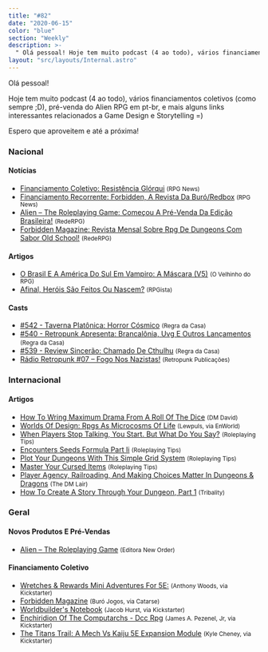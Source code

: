 ```yaml
---
title: "#82"
date: "2020-06-15"
color: "blue"
section: "Weekly"
description: >-
  " Olá pessoal! Hoje tem muito podcast (4 ao todo), vários financiamentos coletivos (como sempre ;D), pré-venda do Alien RPG em pt-br, e mais alguns links interessantes relacionados a Game Design e Storytelling =) Espero que aproveitem e até a próxima!"
layout: "src/layouts/Internal.astro"
---
```


Olá pessoal!

Hoje tem muito podcast (4 ao todo), vários financiamentos coletivos (como sempre ;D), pré-venda do Alien RPG em pt-br, e mais alguns links interessantes relacionados a Game Design e Storytelling =)

Espero que aproveitem e até a próxima!

### Nacional

#### Notícias

- [Financiamento Coletivo: Resistência Glórqui] <small>(RPG News)</small>
- [Financiamento Recorrente: Forbidden, A Revista Da Buró/Redbox] <small>(RPG News)</small>
- [Alien – The Roleplaying Game: Começou A Pré-Venda Da Edição Brasileira!] <small>(RedeRPG)</small>
- [Forbidden Magazine: Revista Mensal Sobre Rpg De Dungeons Com Sabor Old School!] <small>(RedeRPG)</small>

#### Artigos

- [O Brasil E A América Do Sul Em Vampiro: A Máscara (V5)] <small>(O Velhinho do RPG)</small>
- [Afinal, Heróis São Feitos Ou Nascem?] <small>(RPGista)</small>

#### Casts

- [#542 - Taverna Platônica: Horror Cósmico] <small>(Regra da Casa)</small>
- [#540 - Retropunk Apresenta: Brancalônia, Uvg E Outros Lançamentos] <small>(Regra da Casa)</small>
- [#539 - Review Sincerão: Chamado De Cthulhu] <small>(Regra da Casa)</small>
- [Rádio Retropunk #07 – Fogo Nos Nazistas!] <small>(Retropunk Publicações)</small>

### Internacional

#### Artigos

- [How To Wring Maximum Drama From A Roll Of The Dice] <small>(DM David)</small>
- [Worlds Of Design: Rpgs As Microcosms Of Life] <small>(Lewpuls, via EnWorld)</small>
- [When Players Stop Talking, You Start. But What Do You Say?] <small>(Roleplaying Tips)</small>
- [Encounters Seeds Formula Part Ii] <small>(Roleplaying Tips)</small>
- [Plot Your Dungeons With This Simple Grid System] <small>(Roleplaying Tips)</small>
- [Master Your Cursed Items] <small>(Roleplaying Tips)</small>
- [Player Agency, Railroading, And Making Choices Matter In Dungeons &amp; Dragons] <small>(The DM Lair)</small>
- [How To Create A Story Through Your Dungeon, Part 1] <small>(Tribality)</small>

### Geral

#### Novos Produtos E Pré-Vendas

- [Alien – The Roleplaying Game] <small>(Editora New Order)</small>

#### Financiamento Coletivo

- [Wretches &amp; Rewards Mini Adventures For 5E:] <small>(Anthony Woods, via Kickstarter)</small>
- [Forbidden Magazine] <small>(Buró Jogos, via Catarse)</small>
- [Worldbuilder&#039;s Notebook] <small>(Jacob Hurst, via Kickstarter)</small>
- [Enchiridion Of The Computarchs - Dcc Rpg] <small>(James A. Pezenel, Jr, via Kickstarter)</small>
- [The Titans Trail: A Mech Vs Kaiju 5E Expansion Module] <small>(Kyle Cheney, via Kickstarter)</small>

[worldbuilder&#039;s notebook]: https://www.kickstarter.com/projects/pandesmos/worldbuilders-notebook
[the titans trail: a mech vs kaiju 5e expansion module]: https://www.kickstarter.com/projects/kylecheney/the-titans-trail-a-mech-vs-kaiju-5e-expansion-module
[enchiridion of the computarchs - dcc rpg]: https://www.kickstarter.com/projects/lectrotext/enchiridion-of-the-computarchs-dcc-rpg
[wretches &amp; rewards mini adventures for 5e:]: https://www.kickstarter.com/projects/1544768818/wretches-and-rewards-mini-adventures-for-5e
[afinal, heróis são feitos ou nascem?]: https://rpgista.com.br/2020/06/12/afinal-herois-sao-feitos-ou-nascem/
[alien – the roleplaying game: começou a pré-venda da edição brasileira!]: https://www.rederpg.com.br/2020/06/14/alien-the-roleplaying-game-comecou-a-pre-venda-da-edicao-brasileira/
[alien – the roleplaying game]: https://newordereditora.com.br/loja/rpg/alien-the-roleplaying-game/alien-the-roleplaying-game/
[when players stop talking, you start. but what do you say?]: https://www.roleplayingtips.com/running-games/when-players-stop-talking-you-start-but-what-do-you-say/
[forbidden magazine: revista mensal sobre rpg de dungeons com sabor old school!]: https://www.rederpg.com.br/2020/06/13/forbidden-magazine-revista-mensal-sobre-rpg-de-dungeons-com-sabor-old-school/
[forbidden magazine]: https://www.catarse.me/forbidden
[o brasil e a américa do sul em vampiro: a máscara (v5)]: https://ovelhinhodorpg.wordpress.com/2020/06/12/o-brasil-e-a-america-do-sul-em-vampiro-a-mascara-v5/
[#542 - taverna platônica: horror cósmico]: https://regradacasa.podbean.com/e/542-taverna-platonica-horror-cosmico/
[worlds of design: rpgs as microcosms of life]: https://www.enworld.org/threads/worlds-of-design-rpgs-as-microcosms-of-life.672617/
[financiamento coletivo: resistência glórqui]: https://newsrpg.wordpress.com/2020/06/11/financiamento-coletivo-resistencia-glorqui/
[how to create a story through your dungeon, part 1]: https://www.tribality.com/2020/06/10/how-to-create-a-story-through-your-dungeon/
[financiamento recorrente: forbidden, a revista da buró/redbox]: https://newsrpg.wordpress.com/2020/06/10/financiamento-recorrente-forbidden-a-revista-da-buro-redbox/
[#540 - retropunk apresenta: brancalônia, uvg e outros lançamentos]: https://regradacasa.podbean.com/e/540-retropunk-apresenta-brancalonia-uvg-e-outros-lancamentos/
[encounters seeds formula part ii]: https://www.roleplayingtips.com/adventure-building-campaigns/encounters-seeds-formula-part-ii-2/
[#539 - review sincerão: chamado de cthulhu]: https://regradacasa.podbean.com/e/539-review-sincerao-chamado-de-cthulhu/
[rádio retropunk #07 – fogo nos nazistas!]: https://retropunk.com.br/editora/radio-retropunk-07-fogo-nos-nazistas/
[player agency, railroading, and making choices matter in dungeons &amp; dragons]: https://www.thedmlair.com/2020/06/09/player-agency-railroading-and-making-choices-matter-in-dungeons-dragons/
[how to wring maximum drama from a roll of the dice]: https://dmdavid.com/tag/how-to-wring-maximum-drama-from-a-roll-of-the-dice/
[plot your dungeons with this simple grid system]: https://www.roleplayingtips.com/adventure-building-campaigns/plot-your-dungeons-with-this-simple-grid-system/
[master your cursed items]: https://www.roleplayingtips.com/treasure-rewards-items/master-your-cursed-items/
